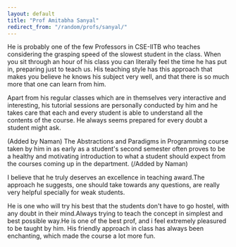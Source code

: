 ```yaml
---
layout: default
title: "Prof Amitabha Sanyal"
redirect_from: "/random/profs/sanyal/"
---
```

He is probably one of the few Professors in CSE-IITB who teaches considering the grasping speed of the slowest student in the class. When you sit through an hour of his class you can literally feel the time he has put in, preparing just to teach us. His teaching style has this approach that makes you believe he knows his subject very well, and that there is so much more that one can learn from him.

Apart from his regular classes which are in themselves very interactive and interesting, his tutorial sessions are personally conducted by him and he takes care that each and every student is able to understand all the contents of the course. He always seems prepared for every doubt a student might ask.

(Added by Naman)
The Abstractions and Paradigms in Programming course taken by him in as early as a student's second semester often proves to be a healthy and motivating introduction to what a student should expect from the courses coming up in the department.
(/Added by Naman)    

I believe that he truly deserves an excellence in teaching award.The approach he suggests, one should take towards any questions, are really very helpful specially for weak students.

He is one who will try his best that the students don't have to go hostel, with any doubt in their mind.Always trying to teach the concept in simplest and best possible way.He is one of the best prof, and i feel extremely pleasured to be taught by him. His friendly approach in class has always been enchanting, which made the course a lot more fun.
